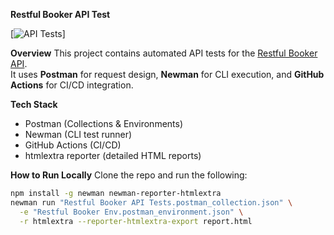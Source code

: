 **Restful Booker API Test**

[![API Tests](https://github.com/SRISHAKJ/restful-booker-api-tests/actions/workflows/api-tests.yml/badge.svg)]

**Overview**
This project contains automated API tests for the [Restful Booker API](https://restful-booker.herokuapp.com/).  
It uses **Postman** for request design, **Newman** for CLI execution, and **GitHub Actions** for CI/CD integration.  

**Tech Stack**
- Postman (Collections & Environments)
- Newman (CLI test runner)
- GitHub Actions (CI/CD)
- htmlextra reporter (detailed HTML reports)

**How to Run Locally**
Clone the repo and run the following:
```bash
npm install -g newman newman-reporter-htmlextra
newman run "Restful Booker API Tests.postman_collection.json" \
  -e "Restful Booker Env.postman_environment.json" \
  -r htmlextra --reporter-htmlextra-export report.html


